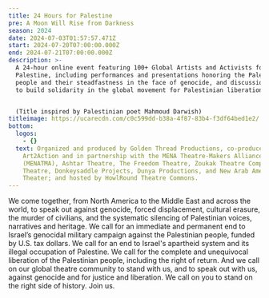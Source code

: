 ```yaml
---
title: 24 Hours for Palestine
pre: A Moon Will Rise from Darkness
season: 2024
date: 2024-07-03T01:57:57.471Z
start: 2024-07-20T07:00:00.000Z
end: 2024-07-21T07:00:00.000Z
description: >-
  A 24-hour online event featuring 100+ Global Artists and Activists for a Free
  Palestine, including performances and presentations honoring the Palestinian
  people and their steadfastness in the face of genocide, and discussions of how
  to build solidarity in the global movement for Palestinian liberation. 


  (Title inspired by Palestinian poet Mahmoud Darwish)
titleimage: https://ucarecdn.com/c0c599dd-b38a-4f87-83b4-f3df64bed1e2/
bottom:
  logos:
    - {}
  text: Organized and produced by Golden Thread Productions, co-produced with
    Art2Action and in partnership with the MENA Theatre-Makers Alliance
    (MENATMA), Ashtar Theatre, The Freedom Theatre, Zoukak Theatre Company, Noor
    Theatre, Donkeysaddle Projects, Dunya Productions, and New Arab American
    Theater; and hosted by HowlRound Theatre Commons.
---
```

We come together, from North America to the Middle East and across the world, to speak out against genocide, forced displacement, cultural erasure, the murder of civilians, and the systematic silencing of Palestinian voices, narratives and heritage. We call for an immediate and permanent end to Israel’s genocidal military campaign against the Palestinian people, funded by U.S. tax dollars. We call for an end to Israel's apartheid system and its illegal occupation of Palestine. We call for the complete and unequivocal liberation of the Palestinian people, including the right of return. And we call on our global theatre community to stand with us, and to speak out with us, against genocide and for justice and liberation. We call on you to stand on the right side of history. Join us.